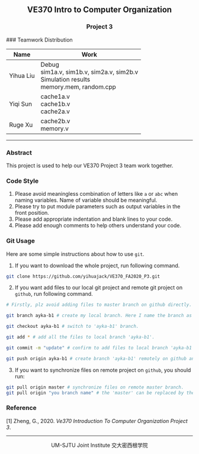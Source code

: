 <center>
	<h2>
		VE370 Intro to Computer Organization
	</h2>
</center> 
<center>
	<h3>
		Project 3
	</h3>
</center>
### Teamwork Distribution

| Name      | Work                                                         |
| --------- | ------------------------------------------------------------ |
| Yihua Liu | Debug<br />sim1a.v, sim1b.v, sim2a.v, sim2b.v<br />Simulation results<br />memory.mem, random.cpp |
| Yiqi Sun  | cache1a.v<br />cache1b.v<br />cache2a.v                      |
| Ruge Xu   | cache2b.v<br />memory.v                                      |

*****

### Abstract

This project is used to help our VE370 Project 3 team work together. 

### Code Style

1. Please avoid meaningless combination of letters like `a` or `abc` when naming variables. Name of variable should be meaningful. 
2. Please try to put module parameters such as output variables in the front position.
3. Please add appropriate indentation and blank lines to your code.
4. Please add enough comments to help others understand your code.

### Git Usage

Here are some simple instructions about how to use `git`.

1. If you want to download the whole project, run following command.

```bash
git clone https://github.com/yihuajack/VE370_FA2020_P3.git
```

2. If you want add files to our local git project and remote git project on `github`, run following command.

```bash
# Firstly, plz avoid adding files to master branch on github directly. You can create your own branch locally and remotely.

git branch ayka-b1 # create my local branch. Here I name the branch as 'ayka-b1'. If you have already created a branch, you can jump to next command.

git checkout ayka-b1 # switch to 'ayka-b1' branch.

git add * # add all the files to local branch 'ayka-b1'.

git commit -m "update" # confirm to add files to local branch 'ayka-b1'

git push origin ayka-b1 # create branch 'ayka-b1' remotely on github and copy your the content on your local branch 'ayka-b1' to the remote 'ayka-b1'.
```

3. If you want to synchronize files on remote project on `github`, you should run:

```bash
git pull origin master # synchronize files on remote master branch.
git pull origin "you branch name" # the 'master' can be replaced by the name of the other branch created on remote project on github, then you can synchronize files on the specific remote branch.
```

### Reference

[1] Zheng, G., 2020. *Ve370 Introduction To Computer Organization Project 3*.

---------------------------------------------------------------

<center>
    UM-SJTU Joint Institute 交大密西根学院
</center>
